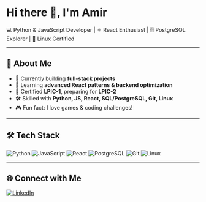 # Hi there 👋, I'm Amir  

💻 Python & JavaScript Developer | ⚛️ React Enthusiast | 🗄️ PostgreSQL Explorer | 🐧 Linux Certified  

---

## 🚀 About Me
- 🔭 Currently building **full-stack projects**
- 🌱 Learning **advanced React patterns & backend optimization**
- 🐧 Certified **LPIC-1**, preparing for **LPIC-2**
- 🛠️ Skilled with **Python, JS, React, SQL/PostgreSQL, Git, Linux**
- 🎮 Fun fact: I love games & coding challenges!

---

## 🛠️ Tech Stack
![Python](https://img.shields.io/badge/Python-3776AB?style=for-the-badge&logo=python&logoColor=white)
![JavaScript](https://img.shields.io/badge/JavaScript-323330?style=for-the-badge&logo=javascript&logoColor=F7DF1E)
![React](https://img.shields.io/badge/React-20232A?style=for-the-badge&logo=react&logoColor=61DAFB)
![PostgreSQL](https://img.shields.io/badge/PostgreSQL-316192?style=for-the-badge&logo=postgresql&logoColor=white)
![Git](https://img.shields.io/badge/Git-F05032?style=for-the-badge&logo=git&logoColor=white)
![Linux](https://img.shields.io/badge/Linux-FCC624?style=for-the-badge&logo=linux&logoColor=black)

---


## 🌐 Connect with Me
[![LinkedIn]()](https://www.linkedin.com/in/amir-noralahi-004a85381/)
